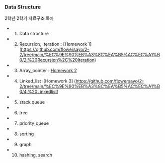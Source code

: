 
### Data Structure

2학년 2학기 자료구조 목차

- 1. Data structure
- 2. Recursion, Iteration : [Homework 1] (https://github.com/flowersayo/2-2/tree/main/%EC%9E%90%EB%A3%8C%EA%B5%AC%EC%A1%B0/2.%20Recursion%2C%20Iteration)
- 3. Array_pointer : [Homework 2](https://github.com/flowersayo/2-2/tree/main/%EC%9E%90%EB%A3%8C%EA%B5%AC%EC%A1%B0/3.%20Array%20Pointer)
- 4. Linked_list  :[Homework 3] (https://github.com/flowersayo/2-2/tree/main/%EC%9E%90%EB%A3%8C%EA%B5%AC%EC%A1%B0/4.%20Linkedlist)
- 5. stack queue
- 6. tree
- 7. priority_queue 
- 8. sorting
- 9. graph
- 10. hashing, search


